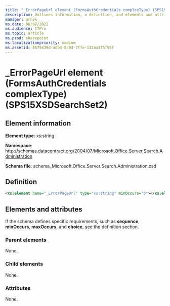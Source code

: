 ```yaml
---
title: "_ErrorPageUrl element (FormsAuthCredentials complexType) (SPS15XSDSearchSet2)"
description: Outlines information, a definition, and elements and attributes for the _ErrorPageUrl element in Sharepoint.
manager: arnek
ms.date: 06/07/2022
ms.audience: ITPro
ms.topic: article
ms.prod: sharepoint
ms.localizationpriority: medium
ms.assetid: 8675439d-adb4-8c84-7ffe-132aa3f5f95f
---
```


# _ErrorPageUrl element (FormsAuthCredentials complexType) (SPS15XSDSearchSet2)

## Element information
**Element type**: xs:string

**Namespace**: http://schemas.datacontract.org/2004/07/Microsoft.Office.Server.Search.Administration 

**Schema file**: schema_Microsoft.Office.Server.Search.Administration.xsd
   
## Definition

```XML
<xs:element name="_ErrorPageUrl" type="xs:string" minOccurs="0"></xs:element>

```

## Elements and attributes

If the schema defines specific requirements, such as **sequence**, **minOccurs**, **maxOccurs**, and **choice**, see the definition section. 
  
### Parent elements

None.
  
### Child elements

None.
  
### Attributes

None.
  

